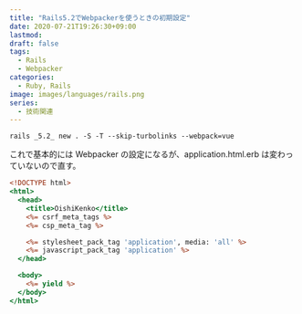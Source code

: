 ```yaml
---
title: "Rails5.2でWebpackerを使うときの初期設定"
date: 2020-07-21T19:26:30+09:00
lastmod:
draft: false
tags:
  - Rails
  - Webpacker
categories:
  - Ruby, Rails
image: images/languages/rails.png
series:
  - 技術関連
---
```


```
rails _5.2_ new . -S -T --skip-turbolinks --webpack=vue
```

これで基本的には Webpacker の設定になるが、application.html.erb は変わっていないので直す。

```application.html.erb
<!DOCTYPE html>
<html>
  <head>
    <title>OishiKenko</title>
    <%= csrf_meta_tags %>
    <%= csp_meta_tag %>

    <%= stylesheet_pack_tag 'application', media: 'all' %>
    <%= javascript_pack_tag 'application' %>
  </head>

  <body>
    <%= yield %>
  </body>
</html>
```
